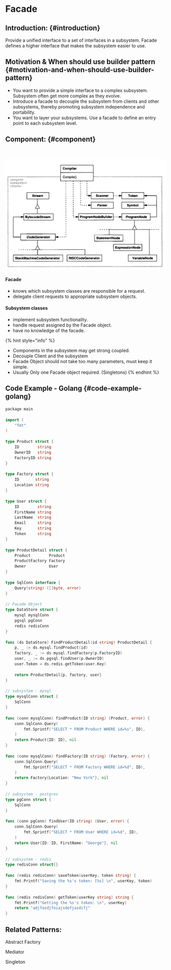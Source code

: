 # Facade

## Introduction: {#introduction}

​Provide a unified interface to a set of interfaces in a subsystem. Facade defines a higher interface that makes the subsystem easier to use.

## Motivation & When should use builder pattern {#motivation-and-when-should-use-builder-pattern}

* ​You want to provide a simple interface to a complex subsystem. Subsystem often get more complex as they evolve.
* Introduce a facade to decouple the subsystem from clients and other subsystems, thereby promoting subsystem independence and portability.
* You want to layer your subsystems. Use a facade to define an entry point to each subsystem level.

## Component: {#component}

​

![](../.gitbook/assets/image%20%2810%29.png)

#### Facade

* knows which subsystem classes are responsible for a request.
* delegate client requests to appropriate subsystem objects.

#### Subsystem classes

* implement subsystem functionality.
* handle request assigned by the Facade object.
* have no knowledge of the facade.

{% hint style="info" %}
* Components in the subsystem may get strong coupled.
* Decouple Client and the subsystem
* Facade Object should not take too many parameters, must keep it simple.
* Usually Only one Facade object required. \(Singletons\)
{% endhint %}

## Code Example - Golang {#code-example-golang}

```go
​​package main

import (
	"fmt"
)

type Product struct {
	ID        string
	OwnerID   string
	FactoryID string
}

type Factory struct {
	ID       string
	Location string
}

type User struct {
	ID        string
	FirstName string
	LastName  string
	Email     string
	Key       string
	Token     string
}

type ProductDetail struct {
	Product        Product
	ProductFactory Factory
	Owner          User
}

type SqlConn interface {
	Query(string) ([]byte, error)
}

// Facade Object
type DataStore struct {
	mysql mysqlConn
	pgsql pgConn
	redis redisConn
}

func (ds DataStore) FindProductDetail(id string) ProductDetail {
	p, _ := ds.mysql.findProduct(id)
	factory, _ := ds.mysql.findFactory(p.FactoryID)
	user, _ := ds.pgsql.findUser(p.OwnerID)
	user.Token = ds.redis.getToken(user.Key)

	return ProductDetail{p, factory, user}
}

// subsystem - mysql
type mysqlConn struct {
	SqlConn
}

func (conn mysqlConn) findProduct(ID string) (Product, error) {
	conn.SqlConn.Query(
		fmt.Sprintf("SELECT * FROM Product WHERE id=%s", ID),
	)
	return Product{ID: ID}, nil
}

func (conn mysqlConn) findFactory(ID string) (Factory, error) {
	conn.SqlConn.Query(
		fmt.Sprintf("SELECT * FROM Factory WHERE id=%d", ID),
	)
	return Factory{Location: "New York"}, nil
}

// subsystem - postgres
type pgConn struct {
	SqlConn
}

func (conn pgConn) findUser(ID string) (User, error) {
	conn.SqlConn.Query(
		fmt.Sprintf("SELECT * FROM User WHERE id=%d", ID),
	)
	return User{ID: ID, FirstName: "George"}, nil
}

// subsystem - redis
type redisConn struct{}

func (redis redisConn) saveToken(userKey, token string) {
	fmt.Printf("Saving the %s's token: [%s] \n", userKey, token)
}

func (redis redisConn) getToken(userKey string) string {
	fmt.Printf("Getting the %s's token: \n", userKey)
	return "adjfasdjfoiajsdofjasdifj"
}

```



## Related Patterns:

​Abstract Factory

Mediator

​Singleton

